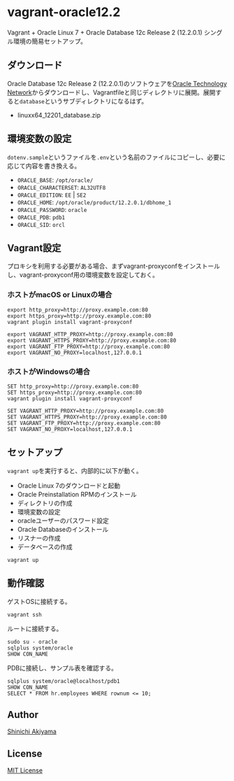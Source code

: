 vagrant-oracle12.2
==================

Vagrant + Oracle Linux 7 + Oracle Database 12c Release 2 (12.2.0.1) シングル環境の簡易セットアップ。

ダウンロード
------------

Oracle Database 12c Release 2 (12.2.0.1)のソフトウェアを[Oracle Technology Network](http://www.oracle.com/technetwork/database/enterprise-edition/downloads/index.html)からダウンロードし、Vagrantfileと同じディレクトリに展開。展開すると`database`というサブディレクトリになるはず。

* linuxx64_12201_database.zip

環境変数の設定
--------------

`dotenv.sample`というファイルを`.env`という名前のファイルにコピーし、必要に応じて内容を書き換える。

* `ORACLE_BASE`: `/opt/oracle/`
* `ORACLE_CHARACTERSET`: `AL32UTF8`
* `ORACLE_EDITION`: `EE` | `SE2`
* `ORACLE_HOME`: `/opt/oracle/product/12.2.0.1/dbhome_1`
* `ORACLE_PASSWORD`: `oracle`
* `ORACLE_PDB`: `pdb1`
* `ORACLE_SID`: `orcl`

Vagrant設定
-----------

プロキシを利用する必要がある場合、まずvagrant-proxyconfをインストールし、vagrant-proxyconf用の環境変数を設定しておく。

### ホストがmacOS or Linuxの場合 ###

```console
export http_proxy=http://proxy.example.com:80
export https_proxy=http://proxy.example.com:80
vagrant plugin install vagrant-proxyconf

export VAGRANT_HTTP_PROXY=http://proxy.example.com:80
export VAGRANT_HTTPS_PROXY=http://proxy.example.com:80
export VAGRANT_FTP_PROXY=http://proxy.example.com:80
export VAGRANT_NO_PROXY=localhost,127.0.0.1
```

### ホストがWindowsの場合 ###

```console
SET http_proxy=http://proxy.example.com:80
SET https_proxy=http://proxy.example.com:80
vagrant plugin install vagrant-proxyconf

SET VAGRANT_HTTP_PROXY=http://proxy.example.com:80
SET VAGRANT_HTTPS_PROXY=http://proxy.example.com:80
SET VAGRANT_FTP_PROXY=http://proxy.example.com:80
SET VAGRANT_NO_PROXY=localhost,127.0.0.1
```

セットアップ
------------

`vagrant up`を実行すると、内部的に以下が動く。

* Oracle Linux 7のダウンロードと起動
* Oracle Preinstallation RPMのインストール
* ディレクトリの作成
* 環境変数の設定
* oracleユーザーのパスワード設定
* Oracle Databaseのインストール
* リスナーの作成
* データベースの作成

```console
vagrant up
```

動作確認
--------

ゲストOSに接続する。

```console
vagrant ssh
```

ルートに接続する。

```console
sudo su - oracle
sqlplus system/oracle
SHOW CON_NAME
```

PDBに接続し、サンプル表を確認する。

```console
sqlplus system/oracle@localhost/pdb1
SHOW CON_NAME
SELECT * FROM hr.employees WHERE rownum <= 10;
```

Author
------

[Shinichi Akiyama](https://github.com/shakiyam)

License
-------

[MIT License](http://www.opensource.org/licenses/mit-license.php)

